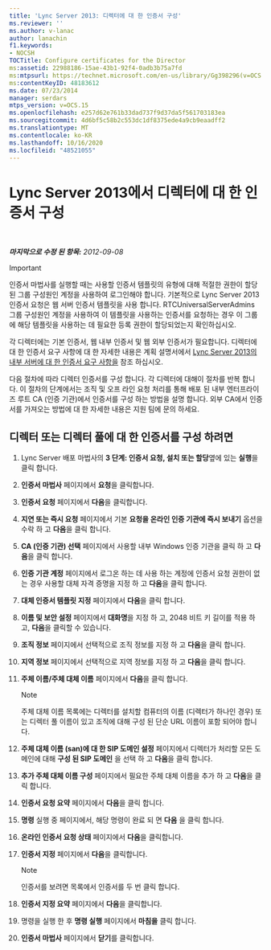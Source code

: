 ```yaml
---
title: 'Lync Server 2013: 디렉터에 대 한 인증서 구성'
ms.reviewer: ''
ms.author: v-lanac
author: lanachin
f1.keywords:
- NOCSH
TOCTitle: Configure certificates for the Director
ms:assetid: 22988186-15ae-43b1-92f4-0adb3b75a7fd
ms:mtpsurl: https://technet.microsoft.com/en-us/library/Gg398296(v=OCS.15)
ms:contentKeyID: 48183612
ms.date: 07/23/2014
manager: serdars
mtps_version: v=OCS.15
ms.openlocfilehash: e257d62e761b33dad737f9d37da5f561703183ea
ms.sourcegitcommit: 4d6bf5c58b2c553dc1df8375ede4a9cb9eaadff2
ms.translationtype: MT
ms.contentlocale: ko-KR
ms.lasthandoff: 10/16/2020
ms.locfileid: "48521055"
---
```

# <a name="configure-certificates-for-the-director-in-lync-server-2013"></a>Lync Server 2013에서 디렉터에 대 한 인증서 구성

<div data-xmlns="http://www.w3.org/1999/xhtml">

<div class="topic" data-xmlns="http://www.w3.org/1999/xhtml" data-msxsl="urn:schemas-microsoft-com:xslt" data-cs="https://msdn.microsoft.com/">

<div data-asp="https://msdn2.microsoft.com/asp">



</div>

<div id="mainSection">

<div id="mainBody">

<span> </span>

_**마지막으로 수정 된 항목:** 2012-09-08_

<div>


> [!IMPORTANT]  
> 인증서 마법사를 실행할 때는 사용할 인증서 템플릿의 유형에 대해 적절한 권한이 할당된 그룹 구성원인 계정을 사용하여 로그인해야 합니다. 기본적으로 Lync Server 2013 인증서 요청은 웹 서버 인증서 템플릿을 사용 합니다. RTCUniversalServerAdmins 그룹 구성원인 계정을 사용하여 이 템플릿을 사용하는 인증서를 요청하는 경우 이 그룹에 해당 템플릿을 사용하는 데 필요한 등록 권한이 할당되었는지 확인하십시오.



</div>

각 디렉터에는 기본 인증서, 웹 내부 인증서 및 웹 외부 인증서가 필요합니다. 디렉터에 대 한 인증서 요구 사항에 대 한 자세한 내용은 계획 설명서에서 [Lync Server 2013의 내부 서버에 대 한 인증서 요구 사항을](lync-server-2013-certificate-requirements-for-internal-servers.md) 참조 하십시오.

다음 절차에 따라 디렉터 인증서를 구성 합니다. 각 디렉터에 대해이 절차를 반복 합니다. 이 절차의 단계에서는 조직 및 오프 라인 요청 처리를 통해 배포 된 내부 엔터프라이즈 루트 CA (인증 기관)에서 인증서를 구성 하는 방법을 설명 합니다. 외부 CA에서 인증서를 가져오는 방법에 대 한 자세한 내용은 지원 팀에 문의 하세요.

<div>

## <a name="to-configure-certificates-for-the-director-or-director-pool"></a>디렉터 또는 디렉터 풀에 대 한 인증서를 구성 하려면

1.  Lync Server 배포 마법사의 **3 단계: 인증서 요청, 설치 또는 할당**옆에 있는 **실행**을 클릭 합니다.

2.  **인증서 마법사** 페이지에서 **요청**을 클릭합니다.

3.  **인증서 요청** 페이지에서 **다음**을 클릭합니다.

4.  **지연 또는 즉시 요청** 페이지에서 기본 **요청을 온라인 인증 기관에 즉시 보내기** 옵션을 수락 하 고 **다음**을 클릭 합니다.

5.  **CA (인증 기관) 선택** 페이지에서 사용할 내부 Windows 인증 기관을 클릭 하 고 **다음**을 클릭 합니다.

6.  **인증 기관 계정** 페이지에서 로그온 하는 데 사용 하는 계정에 인증서 요청 권한이 없는 경우 사용할 대체 자격 증명을 지정 하 고 **다음**을 클릭 합니다.

7.  **대체 인증서 템플릿 지정** 페이지에서 **다음**을 클릭 합니다.

8.  **이름 및 보안 설정** 페이지에서 **대화명**을 지정 하 고, 2048 비트 키 길이를 적용 하 고, **다음**을 클릭할 수 있습니다.

9.  **조직 정보** 페이지에서 선택적으로 조직 정보를 지정 하 고 **다음**을 클릭 합니다.

10. **지역 정보** 페이지에서 선택적으로 지역 정보를 지정 하 고 **다음**을 클릭 합니다.

11. **주체 이름/주체 대체 이름** 페이지에서 **다음**을 클릭 합니다.
    
    <div>
    

    > [!NOTE]  
    > 주체 대체 이름 목록에는 디렉터를 설치할 컴퓨터의 이름 (디렉터가 하나인 경우) 또는 디렉터 풀 이름이 있고 조직에 대해 구성 된 단순 URL 이름이 포함 되어야 합니다.

    
    </div>

12. **주체 대체 이름 (san)에 대 한 SIP 도메인 설정** 페이지에서 디렉터가 처리할 모든 도메인에 대해 **구성 된 SIP 도메인** 을 선택 하 고 **다음**을 클릭 합니다.

13. **추가 주체 대체 이름 구성** 페이지에서 필요한 주체 대체 이름을 추가 하 고 **다음**을 클릭 합니다.

14. **인증서 요청 요약** 페이지에서 **다음**을 클릭 합니다.

15. **명령** 실행 중 페이지에서, 해당 명령이 완료 되 면 **다음** 을 클릭 합니다.

16. **온라인 인증서 요청 상태** 페이지에서 **다음**을 클릭합니다.

17. **인증서 지정** 페이지에서 **다음**을 클릭합니다.
    
    <div>
    

    > [!NOTE]  
    > 인증서를 보려면 목록에서 인증서를 두 번 클릭 합니다.

    
    </div>

18. **인증서 지정 요약** 페이지에서 **다음**을 클릭합니다.

19. 명령을 실행 한 후 **명령 실행** 페이지에서 **마침을** 클릭 합니다.

20. **인증서 마법사** 페이지에서 **닫기**를 클릭합니다.

</div>

</div>

<span> </span>

</div>

</div>

</div>


